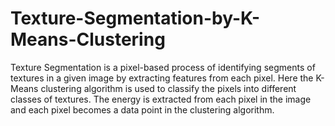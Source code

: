 # Texture-Segmentation-by-K-Means-Clustering
Texture Segmentation is a pixel-based process of identifying segments of textures in a given image by extracting features from each pixel. Here the K-Means clustering algorithm is used to classify the pixels into different classes of textures. The energy is extracted from each pixel in the image and each pixel becomes a data point in the clustering algorithm.
